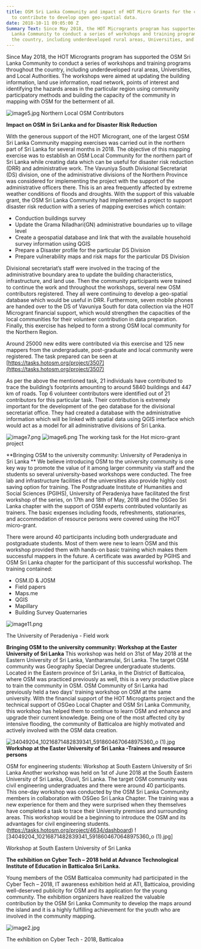 ```yaml
---
title: OSM Sri Lanka Community and impact of HOT Micro Grants for the continuation
  to contribute to develop open geo-spatial data.
date: 2018-10-11 09:05:00 Z
Summary Text: Since May 2018, the HOT Microgrants program has supported the OSM Sri
  Lanka Community to conduct a series of workshops and training programs throughout
  the country, including underdeveloped rural areas, Universities, and Local Authorities.
---
```


Since May 2018, the HOT Microgrants program has supported the OSM Sri Lanka Community to conduct a series of workshops and training programs throughout the country, including underdeveloped rural areas, Universities, and Local Authorities. The workshops were aimed at updating the building information, land use information, road network, points of interest and identifying the hazards areas in the particular region using community participatory methods and building the capacity of the community in mapping with OSM for the betterment of all.

![image5.jpg](/uploads/image5.jpg)
Northern Local OSM Contributors

**Impact on OSM in Sri Lanka and for Disaster Risk Reduction** 

With the generous support of the HOT Microgrant, one of the largest OSM Sri Lanka Community mapping exercises was carried out in the northern part of Sri Lanka for several months in 2018. The objective of this mapping exercise was to establish an OSM Local Community for the northern part of Sri Lanka while creating data which can be useful for disaster risk reduction (DRR) and administrative work. The Vavuniya South Divisional Secretariat (DS) division, one of the administrative divisions of the Northern Province was considered for implementing the project with the support of the administrative officers there. This is an area frequently affected by extreme weather conditions of floods and droughts.
With the support of this valuable grant, the OSM Sri Lanka Community had implemented a project to support disaster risk reduction with a series of mapping exercises which contain: 
* Conduction buildings survey
* Update the Grama Niladhari(GN) administrative boundaries up to village level
* Create a geospatial database and link that with the available household survey information using QGIS
* Prepare a Disaster profile for the particular DS Division
* Prepare vulnerability maps and risk maps for the particular DS Division

Divisional secretariat’s staff were involved in the tracing of the administrative boundary area to update the building characteristics, infrastructure, and land use. Then the community participants were trained to continue the work and throughout the workshops, several new OSM contributors registered. They all were continuing to develop a geo-spatial database which would be useful in DRR. Furthermore, seven mobile phones are handed over to the DS of Vavuniya South for data collection via the HOT Microgrant financial support, which would strengthen the capacities of the local communities for their volunteer contribution in data preparation. Finally, this exercise has helped to form a strong OSM local community for the Northern Region.

Around 25000 new edits were contributed via this exercise and 125 new mappers from the undergraduate, post-graduate and local community were registered. The task prepared can be seen at [https://tasks.hotosm.org/project/3507](https://tasks.hotosm.org/project/3507)

As per the above the mentioned task, 21 individuals have contributed to trace the building’s footprints amounting to around 5840 buildings and 447 km of roads. Top 6 volunteer contributors were identified out of 21 contributors for this particular task. Their contribution is extremely important for the development of the geo database for the divisional secretariat office. They had created a database with the administrative information which will be linked with spatial data using QGIS interface which would act as a model for all administrative divisions of Sri Lanka.  

![image7.png](/uploads/image7.png)
![image6.png](/uploads/image6.png)
The working task for the Hot micro-grant project 



**Bringing OSM to the university community:  University of Peradeniya in Sri Lanka **
We believe introducing OSM to the university community is one key way to promote the value of it among larger community via staff and the students so several university-based workshops were conducted. The free lab and infrastructure facilities of the universities also provide highly cost saving option for training.  The Postgraduate Institute of Humanities and Social Sciences (PGIHS), University of Peradeniya have facilitated the first workshop of the series, on 17th and 18th of May, 2018 and the OSGeo Sri Lanka chapter with the support of OSM experts contributed voluntarily as trainers. The basic expenses including foods, refreshments, stationaries, and accommodation of resource persons were covered using the HOT micro-grant. 

There were around 40 participants including both undergraduate and postgraduate students. Most of them were new to learn OSM and this workshop provided them with hands-on basic training which makes them successful mappers in the future. A certificate was awarded by PGIHS and OSM Sri Lanka chapter for the participant of this successful workshop. The training contained:
* OSM.ID & JOSM
* Field papers 
* Maps.me 
* QGIS
* Mapillary
* Building Survey Quaternaries

![image11.png](/uploads/image11.png)

The University of Peradeniya - Field work


**Bringing OSM to the university community:  Workshop at the Easter University of Sri Lanka**
This workshop was held on 31st of May 2018 at the Eastern University of Sri Lanka, Vantharamulai, Sri Lanka. The target OSM community was Geography Special Degree undergraduate students. Located in the Eastern province of Sri Lanka, in the District of Batticaloa, where OSM was practiced previously as well, this is a very productive place to train the community in OSM.  OSM Community of Sri Lanka had previously held a two days' training workshop on OSM at the same university. With the financial support of the HOT Microgtants project and the technical support of OSGeo Local Chapter and OSM Sri Lanka Community, this workshop has helped them to continue to learn OSM and enhance and upgrade their current knowledge.  Being one of the most affected city by intensive flooding, the community of Batticaloa are highly motivated and actively involved with the OSM data creation.

![34049204_10216871482839341_5918604670648975360_o (1).jpg](/uploads/34049204_10216871482839341_5918604670648975360_o%20(1).jpg)
**Workshop at the Easter University of Sri Lanka -Trainees and resource persons**

OSM for engineering students:  Workshop at South Eastern University of Sri Lanka
Another workshop was held on 1st of June 2018 at the South Eastern University of Sri Lanka, Oluvil, Sri Lanka. The target OSM community was civil engineering undergraduates and there were around 40 participants. This one-day workshop was conducted by the OSM Sri Lanka Community members in collaboration with OSGeo Sri Lanka Chapter. The training was a new experience for them and they were surprised when they themselves have completed a task to trace their University premises and surrounding areas.  This workshop would be a beginning to introduce the OSM and its advantages for civil engineering students.  
(https://tasks.hotosm.org/project/4634/dashboard)
![34049204_10216871482839341_5918604670648975360_o (1).jpg]

Workshop at South Eastern University of Sri Lanka

**The exhibition on Cyber Tech – 2018 held at Advance Technological Institute of Education in Batticaloa Sri Lanka.** 

Young members of the OSM Batticaloa community had participated in the Cyber Tech – 2018, IT awareness exhibition held at ATI, Batticaloa, providing well-deserved publicity for OSM and its application for the young community.  The exhibition organizers have realized the valuable contribution by the OSM Sri Lanka Community to develop the maps around the island and it is a highly fulfilling achievement for the youth who are involved in the community mapping.

![image2.jpg](/uploads/image2.jpg)  

The exhibition on Cyber Tech - 2018, Batticaloa 
